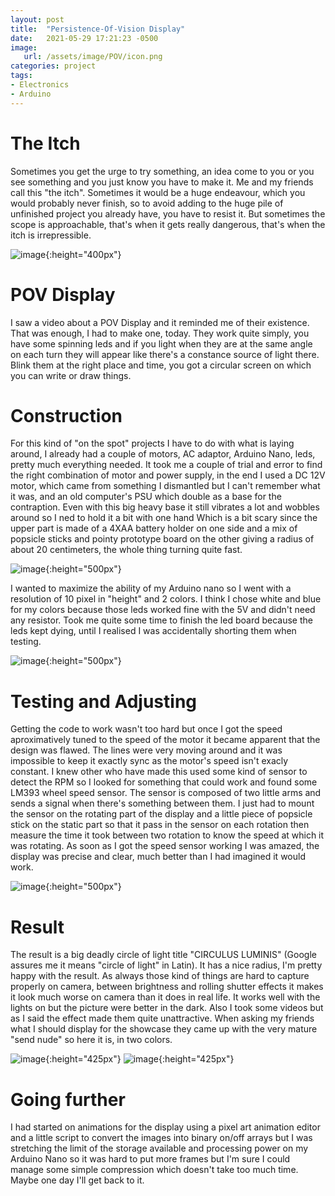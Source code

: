 ```yaml
---
layout: post
title:  "Persistence-Of-Vision Display"
date:   2021-05-29 17:21:23 -0500
image:
   url: /assets/image/POV/icon.png
categories: project
tags:
- Electronics
- Arduino
---
```


# The Itch

Sometimes you get the urge to try something, an idea come to you or you see something and you just know you have to make it. Me and my friends call this "the itch". Sometimes it would be a huge endeavour, which you would probably never finish, so to avoid adding to the huge pile of unfinished project you already have, you have to resist it. But sometimes the scope is approachable, that's when it gets really dangerous, that's when the itch is irrepressible.

![image](/assets/image/POV/itch.png){:height="400px"}  

# POV Display

I saw a video about a POV Display and it reminded me of their existence. That was enough, I had to make one, today. They work quite simply, you have some spinning leds and if you light when they are at the same angle on each turn they will appear like there's a constance source of light there. Blink them at the right place and time, you got a circular screen on which you can write or draw things.

# Construction

For this kind of "on the spot" projects I have to do with what is laying around, I already had a couple of motors, AC adaptor, Arduino Nano, leds, pretty much everything needed. It took me a couple of trial and error to find the right combination of motor and power supply, in the end I used a DC 12V motor, which came from something I dismantled but I can't remember what it was, and an old computer's PSU which double as a base for the contraption. Even with this big heavy base it still vibrates a lot and wobbles around so I ned to hold it a bit with one hand Which is a bit scary since the upper part is made of a 4XAA battery holder on one side and a mix of popsicle sticks and pointy prototype board on the other giving a radius of about 20 centimeters, the whole thing turning quite fast.

![image](/assets/image/POV/base.png){:height="500px"}  

I wanted to maximize the ability of my Arduino nano so I went with a resolution of 10 pixel in "height" and 2 colors. I think I chose white and blue for my colors because those leds worked fine with the 5V and didn't need any resistor. Took me quite some time to finish the led board because the leds kept dying, until I realised I was accidentally shorting them when testing.

![image](/assets/image/POV/leds.png){:height="500px"}  

# Testing and Adjusting

Getting the code to work wasn't too hard but once I got the speed aproximatively tuned to the speed of the motor it became apparent that the design was flawed. The lines were very moving around and it was impossible to keep it exactly sync as the motor's speed isn't exacly constant. I knew other who have made this used some kind of sensor to detect the RPM so I looked for something that could work and found some LM393 wheel speed sensor. The sensor is composed of two little arms and sends a signal when there's something between them. I just had to mount the sensor on the rotating part of the display and a little piece of popsicle stick on the static part so that it pass in the sensor on each rotation then measure the time it took between two rotation to know the speed at which it was rotating. As soon as I got the speed sensor working I was amazed, the display was precise and clear, much better than I had imagined it would work.

![image](/assets/image/POV/sensor.png){:height="500px"}  

# Result

The result is a big deadly circle of light title "CIRCULUS LUMINIS" (Google assures me it means "circle of light" in Latin).
It has a nice radius, I'm pretty happy with the result. As always those kind of things are hard to capture properly on camera, between brightness and rolling shutter effects it makes it look much worse on camera than it does in real life. It works well with the lights on but the picture were better in the dark. Also I took some videos but as I said the  effect made them quite unattractive. When asking my friends what I should display for the showcase they came up with the very mature "send nude" so here it is, in two colors.


![image](/assets/image/POV/hello.png){:height="425px"} ![image](/assets/image/POV/send-nude.png){:height="425px"}

# Going further

I had started on animations for the display using a pixel art animation editor and a little script to convert the images into binary on/off arrays but I was stretching the limit of the storage available and processing power on my Arduino Nano so it was hard to put more frames but I'm sure I could manage some simple compression which doesn't take too much time. Maybe one day I'll get back to it.

